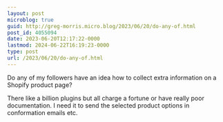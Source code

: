 ```yaml
---
layout: post
microblog: true
guid: http://greg-morris.micro.blog/2023/06/20/do-any-of.html
post_id: 4055094
date: 2023-06-20T12:17:22-0000
lastmod: 2024-06-22T16:19:23-0000
type: post
url: /2023/06/20/do-any-of.html
---
```

Do any of my followers have an idea how to collect extra information on a Shopify product page? 

There like a billion plugins but all charge a fortune or have really poor documentation. I need it to send the selected product options in conformation emails etc. 
